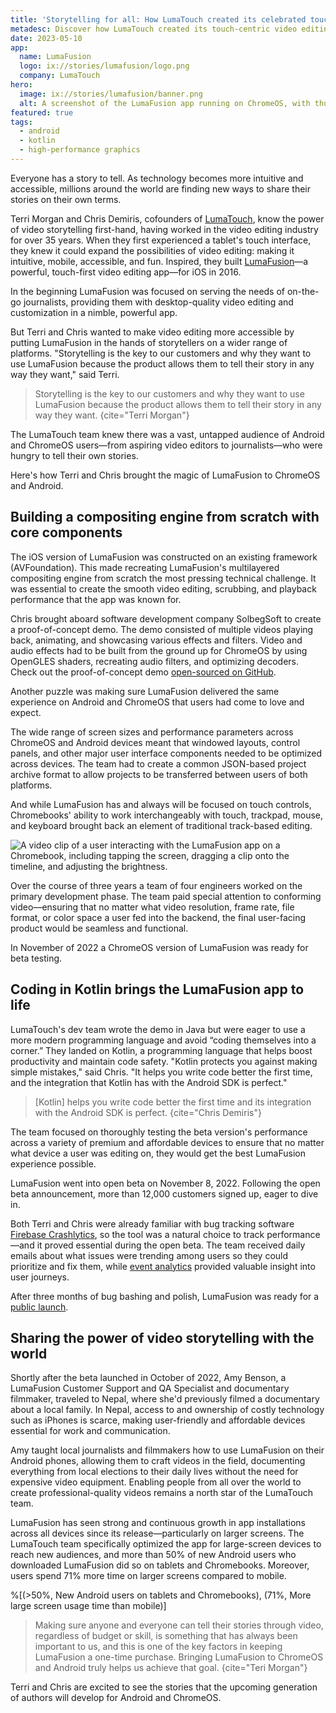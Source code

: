 ```yaml
---
title: 'Storytelling for all: How LumaTouch created its celebrated touchscreen video editor for ChromeOS and Android'
metadesc: Discover how LumaTouch created its touch-centric video editing app for ChromeOS and Android.
date: 2023-05-10
app:
  name: LumaFusion
  logo: ix://stories/lumafusion/logo.png
  company: LumaTouch
hero:
  image: ix://stories/lumafusion/banner.png
  alt: A screenshot of the LumaFusion app running on ChromeOS, with thumbnails of video clips in the top left of the screen, a vintage red car in the top right, and the editing timeline on the bottom.
featured: true
tags:
  - android
  - kotlin
  - high-performance graphics
---
```


Everyone has a story to tell. As technology becomes more intuitive and accessible, millions around the world are finding new ways to share their stories on their own terms.

Terri Morgan and Chris Demiris, cofounders of [LumaTouch](https://luma-touch.com/), know the power of video storytelling first-hand, having worked in the video editing industry for over 35 years. When they first experienced a tablet's touch interface, they knew it could expand the possibilities of video editing: making it intuitive, mobile, accessible, and fun. Inspired, they built [LumaFusion](https://play.google.com/store/apps/details?id=com.luma_touch.lumafusion)—a powerful, touch-first video editing app—for iOS in 2016.

In the beginning LumaFusion was focused on serving the needs of on-the-go journalists, providing them with desktop-quality video editing and customization in a nimble, powerful app.

But Terri and Chris wanted to make video editing more accessible by putting LumaFusion in the hands of storytellers on a wider range of platforms. "Storytelling is the key to our customers and why they want to use LumaFusion because the product allows them to tell their story in any way they want," said Terri.

> Storytelling is the key to our customers and why they want to use LumaFusion because the product allows them to tell their story in any way they want.
> {cite="Terri Morgan"}

The LumaTouch team knew there was a vast, untapped audience of Android and ChromeOS users—from aspiring video editors to journalists—who were hungry to tell their own stories.

Here's how Terri and Chris brought the magic of LumaFusion to ChromeOS and Android.

## Building a compositing engine from scratch with core components

The iOS version of LumaFusion was constructed on an existing framework (AVFoundation). This made recreating LumaFusion's multilayered compositing engine from scratch the most pressing technical challenge. It was essential to create the smooth video editing, scrubbing, and playback performance that the app was known for.

Chris brought aboard software development company SolbegSoft to create a proof-of-concept demo. The demo consisted of multiple videos playing back, animating, and showcasing various effects and filters. Video and audio effects had to be built from the ground up for ChromeOS by using OpenGLES shaders, recreating audio filters, and optimizing decoders. Check out the proof-of-concept demo [open-sourced on GitHub](https://github.com/chromeos/video-composition-sample).

Another puzzle was making sure LumaFusion delivered the same experience on Android and ChromeOS that users had come to love and expect.

The wide range of screen sizes and performance parameters across ChromeOS and Android devices meant that windowed layouts, control panels, and other major user interface components needed to be optimized across devices. The team had to create a common JSON-based project archive format to allow projects to be transferred between users of both platforms.

And while LumaFusion has and always will be focused on touch controls, Chromebooks' ability to work interchangeably with touch, trackpad, mouse, and keyboard brought back an element of traditional track-based editing.

![A video clip of a user interacting with the LumaFusion app on a Chromebook, including tapping the screen, dragging a clip onto the timeline, and adjusting the brightness.](ix://stories/lumafusion/lumafusion.gif)

Over the course of three years a team of four engineers worked on the primary development phase. The team paid special attention to conforming video—ensuring that no matter what video resolution, frame rate, file format, or color space a user fed into the backend, the final user-facing product would be seamless and functional.

In November of 2022 a ChromeOS version of LumaFusion was ready for beta testing.

## Coding in Kotlin brings the LumaFusion app to life

LumaTouch's dev team wrote the demo in Java but were eager to use a more modern programming language and avoid “coding themselves into a corner.” They landed on Kotlin, a programming language that helps boost productivity and maintain code safety. "Kotlin protects you against making simple mistakes," said Chris. "It helps you write code better the first time, and the integration that Kotlin has with the Android SDK is perfect."

> [Kotlin] helps you write code better the first time and its integration with the Android SDK is perfect.
> {cite="Chris Demiris"}

The team focused on thoroughly testing the beta version's performance across a variety of premium and affordable devices to ensure that no matter what device a user was editing on, they would get the best LumaFusion experience possible.

LumaFusion went into open beta on November 8, 2022. Following the open beta announcement, more than 12,000 customers signed up, eager to dive in.

Both Terri and Chris were already familiar with bug tracking software [Firebase Crashlytics](https://firebase.google.com/products/crashlytics), so the tool was a natural choice to track performance—and it proved essential during the open beta. The team received daily emails about what issues were trending among users so they could prioritize and fix them, while [event analytics](https://firebase.google.com/docs/analytics) provided valuable insight into user journeys.

After three months of bug bashing and polish, LumaFusion was ready for a [public launch](https://chromeos.dev/en/posts/lumafusion-brings-its-award-winning-video-editing-to-chromeos-and-android).

## Sharing the power of video storytelling with the world

Shortly after the beta launched in October of 2022, Amy Benson, a LumaFusion Customer Support and QA Specialist and documentary filmmaker, traveled to Nepal, where she'd previously filmed a documentary about a local family. In Nepal, access to and ownership of costly technology such as iPhones is scarce, making user-friendly and affordable devices essential for work and communication.

Amy taught local journalists and filmmakers how to use LumaFusion on their Android phones, allowing them to craft videos in the field, documenting everything from local elections to their daily lives without the need for expensive video equipment. Enabling people from all over the world to create professional-quality videos remains a north star of the LumaTouch team.

LumaFusion has seen strong and continuous growth in app installations across all devices since its release—particularly on larger screens. The LumaTouch team specifically optimized the app for large-screen devices to reach new audiences, and more than 50% of new Android users who downloaded LumaFusion did so on tablets and Chromebooks. Moreover, users spend 71% more time on larger screens compared to mobile.

%[(>50%, New Android users on tablets and Chromebooks), (71%, More large screen usage time than mobile)]

> Making sure anyone and everyone can tell their stories through video, regardless of budget or skill, is something that has always been important to us, and this is one of the key factors in keeping LumaFusion a one-time purchase. Bringing LumaFusion to ChromeOS and Android truly helps us achieve that goal.
> {cite="Teri Morgan"}

Terri and Chris are excited to see the stories that the upcoming generation of authors will develop for Android and ChromeOS.
